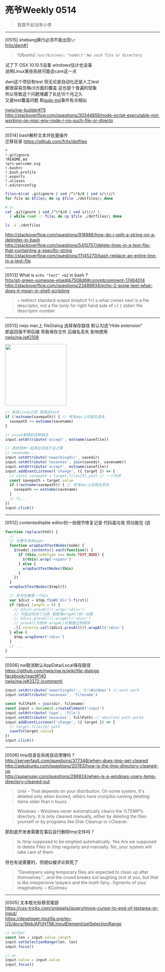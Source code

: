 # 亮爷Weekly 0514

> 智商不如当年小李

---

[0515] shebang换行必须不能出现`\r`  
[fritx/dwn#1](https://github.com/fritx/dwn/issues/1)

> (Ubuntu) `/usr/bin/env: "node\r":No such file or directory`

试了下 OSX 10.10.5没事 windows估计也没事  
说明Linux某些系统可能会care这一点

dwn这个项目有test 但无论是自动化还是人工test  
都很容易忽略cli方面的覆盖 这也是个普遍的现象  
所以导致这个问题埋藏了长达10个月之久  
又是test覆盖问题 和[gulp-eol](https://github.com/fritx/gulp-eol/issues/1)事件有点相似

[nwjs/nw-builder#75](https://github.com/nwjs/nw-builder/issues/75)  
http://stackoverflow.com/questions/30344858/node-script-executable-not-working-on-mac-env-node-r-no-such-file-or-directo

---

[0514] bash解析文本并批量操作  
迁移目录 https://github.com/fritx/dotfiles

```plain
*
!.gitignore
!README.md
!prs-welcome.svg
!.bashrc
!.bash_profile
!.exports
!.aliases
!.editorconfig
```

```bash
files=$(cat .gitignore | sed /^\*$/d | sed s/\!//)
for file in $files; do cp $file ./dotfiles/; done

# or
cat .gitignore | sed /^\*$/d | sed s/\!// \
  | while read -r file; do cp $file ./dotfiles/; done

ls -a ./dotfiles
```

http://stackoverflow.com/questions/918886/how-do-i-split-a-string-on-a-delimiter-in-bash  
http://stackoverflow.com/questions/5410757/delete-lines-in-a-text-file-that-containing-a-specific-string  
http://stackoverflow.com/questions/11145270/bash-replace-an-entire-line-in-a-text-file

---

[0513] What is `echo "text" >&2` in bash ?  
[fritx/git-green-someone-else@b7508d6#commitcomment-17464014](https://github.com/fritx/git-green-someone-else/commit/b7508d6b460068469bbee93fa57a5bbf08e2fbd6#commitcomment-17464014)  
http://stackoverflow.com/questions/23489934/echo-2-some-text-what-does-it-mean-in-shell-scripting

> `>` redirect standard output (implicit 1>)
> `&` what comes next is a file descriptor, not a file (only for right hand side of >)
> `2` stderr file descriptor number

---

[0513] nwjs mac上 fileDialog 选择保存路径 默认勾选"Hide extension"  
即返回值不带后缀 导致保存文件 后缀名丢失 影响使用  
[nwjs/nw.js#2108](https://github.com/nwjs/nw.js/issues/2108)

<img width="200" src="https://cloud.githubusercontent.com/assets/6647633/15243157/8e07b51e-192c-11e6-8534-75d83472391f.png">

```js
// 发现issue之前 使用此hack
if (!extname(savepath)) { // 修复mac上后缀名丢失
  savepath += extname(savename)
}

// issue里提到这种做法
input.setAttribute('accept', extname(savefile))
```

```js
// 感觉两种一起用应该是万全之策
// savename...
input.setAttribute('nwworkingdir', savedir)
input.setAttribute('nwsaveas', join(savedir, savename))
input.setAttribute('accept', extname(savefile))
input.addEventListener('change', ({ target }) => {
  // const savepath = target.files[0].path // 一个鸟样
  const savepath = target.value
  if (!extname(savepath)) { // 修复mac上后缀名丢失
    savepath += extname(savename)
  }
  // fs...
})
input.click()
```

---

[0512] contenteditable editor的一些细节修复记录 代码虽垃圾 但功能在 (逃

```js
function replace(html) {
  // ...
  // 包裹文本到span
  function wrapEachTextNodes(node) {
    $(node).contents().each(function() {
      if (this.nodeType === Node.TEXT_NODE) {
        $(this).wrap('<span>')
      } else {
        wrapEachTextNodes(this)
      }
    })
  }
  wrapEachTextNodes($tmp[0])

  // 补充包裹第一个div
  var $div1 = $tmp.find('div').first()
  if ($div1.length > 0) {
    // $div1.prevAll().wrap('<div>')
    // 可能出现多个元素 需使用wrapAll统一包裹
    // $div1.prevAll().wrapAll('<div>')
    // prevAll为倒序 wrapALl时需要还原顺序
    ;[].reverse.call($div1.prevAll()).wrapAll('<div>')
  } else {
    $tmp.wrapInner('<div>')
  }
  // ...
}
```

---

[0506] nw取消默认AppData/Local保存路径  
https://github.com/nwjs/nw.js/wiki/file-dialogs  
[facebook/react#140](https://github.com/facebook/react/issues/140)  
[nwjs/nw.js#3372 (comment)](https://github.com/nwjs/nw.js/issues/3372#issuecomment-147936759)

```js
input.setAttribute('nwworkingdir', 'C:\Windows') // wont work
input.setAttribute('nwsaveas', 'filename')
```
```js
const fullPath = join(dir, filename)
const input = document.createElement('input')
input.setAttribute('type', 'file')
input.setAttribute('nwsaveas', fullPath) // absolute path works
input.addEventListener('change', ({ target }) => {
  // target.files[0].path
  saveTo(target.value)
})
input.click()
```

---

[0506] tmp目录会系统自动清理吗？  
http://serverfault.com/questions/377348/when-does-tmp-get-cleared  
http://askubuntu.com/questions/20783/how-is-the-tmp-directory-cleaned-up  
http://superuser.com/questions/296824/when-is-a-windows-users-temp-directory-cleaned-out

> Unix - That depends on your distribution. On some system, it's deleted only when booted, others have cronjobs running deleting items older than n hours.

> Windows - Windows never automatically cleans the %TEMP% directory. It is only cleaned manually, either by deleting the files yourself or by programs like Disk Cleanup or cCleaner.

那到底开发者需要在事后自行删除tmp文件吗？

> Is /tmp supposed to be emptied automatically: Yes
Are we supposed to delete Files in /tmp regularly and manually: No, your system will take care of them.

但也有说需要的，但貌似被评论屌死了

> "Developers using temporary files are expected to clean up after themselves."...and the crowd breaks out laughing (not at you, but that is like inexpensive lawyers and the tooth fairy...figments of your imagination). – KCotreau

---

[0505] 文本框光标移至尾部  
https://css-tricks.com/snippets/jquery/move-cursor-to-end-of-textarea-or-input/  
https://developer.mozilla.org/en-US/docs/Web/API/HTMLInputElement/setSelectionRange

```jsx
// either
const len = input.value.length
input.setSelectionRange(len, len)
input.focus()

// or
input.value = input.value
input.focus()
```
